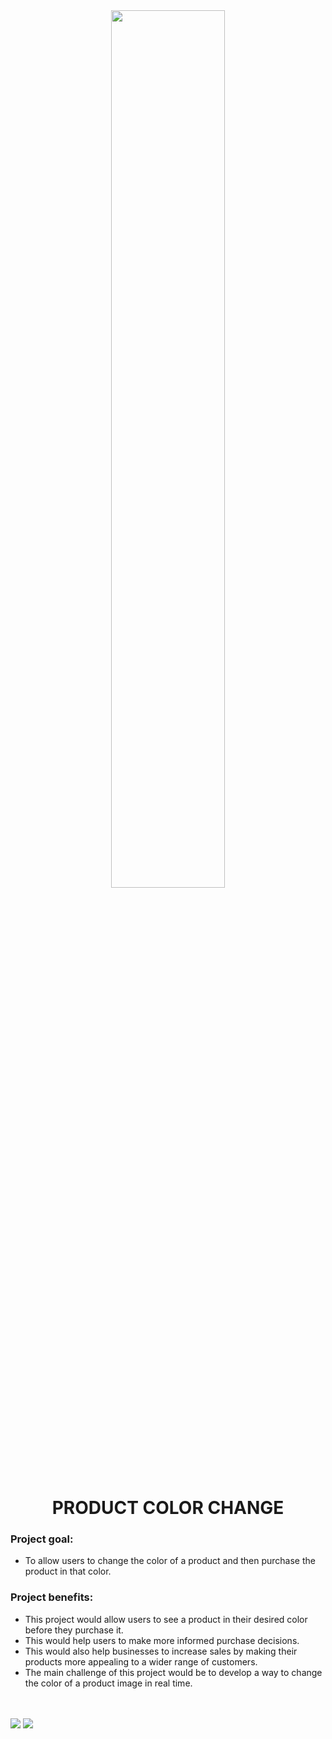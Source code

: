 <div align="center">
  <img width="60%" src="https://github.com/Saswat-Kumar-Pradhan/PRODUCT-COLOR-CHANGE/assets/127642809/124b6372-db91-4b38-8e9c-8cc3ac2c79e7"></img>
<h1>PRODUCT COLOR CHANGE</h1></div>
  <h3>Project goal:</h3>
  <ul>
    <li>To allow users to change the color of a product and then purchase the product in that color.</li>
  </ul>
<h3>Project benefits:</h3>
<ul>
  <li>This project would allow users to see a product in their desired color before they purchase it.</li>
  <li>This would help users to make more informed purchase decisions.</li>
  <li>This would also help businesses to increase sales by making their products more appealing to a wider range of customers.</li>
  <li>The main challenge of this project would be to develop a way to change the color of a product image in real time.</li>
</ul><br><br>
<img src="https://github.com/Saswat-Kumar-Pradhan/PRODUCT-COLOR-CHANGE/assets/127642809/e96f7163-806c-4d3d-aab3-daa87157a5bf"></img>
<img src="https://github.com/Saswat-Kumar-Pradhan/PRODUCT-COLOR-CHANGE/assets/127642809/73328525-c46d-41ae-b2dd-f4069e24c0b0"></img>

